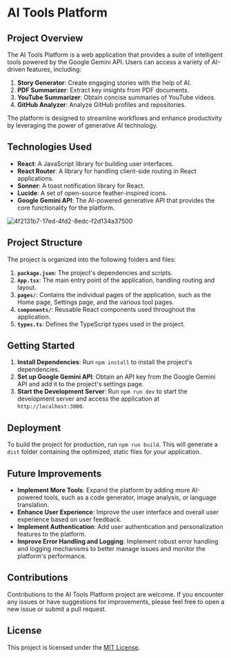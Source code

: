 # AI Tools Platform

## Project Overview

The AI Tools Platform is a web application that provides a suite of intelligent tools powered by the Google Gemini API. Users can access a variety of AI-driven features, including:

1. **Story Generator**: Create engaging stories with the help of AI.
2. **PDF Summarizer**: Extract key insights from PDF documents.
3. **YouTube Summarizer**: Obtain concise summaries of YouTube videos.
4. **GitHub Analyzer**: Analyze GitHub profiles and repositories.

The platform is designed to streamline workflows and enhance productivity by leveraging the power of generative AI technology.

## Technologies Used

- **React**: A JavaScript library for building user interfaces.
- **React Router**: A library for handling client-side routing in React applications.
- **Sonner**: A toast notification library for React.
- **Lucide**: A set of open-source feather-inspired icons.
- **Google Gemini API**: The AI-powered generative API that provides the core functionality for the platform.

![4f2131b7-17ed-4fd2-8edc-f2d134a37500](https://github.com/user-attachments/assets/c7f2ea7f-f167-4e5c-96aa-01af598041e0)

## Project Structure

The project is organized into the following folders and files:

1. **`package.json`**: The project's dependencies and scripts.
2. **`App.tsx`**: The main entry point of the application, handling routing and layout.
3. **`pages/`**: Contains the individual pages of the application, such as the Home page, Settings page, and the various tool pages.
4. **`components/`**: Reusable React components used throughout the application.
5. **`types.ts`**: Defines the TypeScript types used in the project.

## Getting Started

1. **Install Dependencies**: Run `npm install` to install the project's dependencies.
2. **Set up Google Gemini API**: Obtain an API key from the Google Gemini API and add it to the project's settings page.
3. **Start the Development Server**: Run `npm run dev` to start the development server and access the application at `http://localhost:3000`.

## Deployment

To build the project for production, run `npm run build`. This will generate a `dist` folder containing the optimized, static files for your application.

## Future Improvements

- **Implement More Tools**: Expand the platform by adding more AI-powered tools, such as a code generator, image analysis, or language translation.
- **Enhance User Experience**: Improve the user interface and overall user experience based on user feedback.
- **Implement Authentication**: Add user authentication and personalization features to the platform.
- **Improve Error Handling and Logging**: Implement robust error handling and logging mechanisms to better manage issues and monitor the platform's performance.

## Contributions

Contributions to the AI Tools Platform project are welcome. If you encounter any issues or have suggestions for improvements, please feel free to open a new issue or submit a pull request.

## License

This project is licensed under the [MIT License](LICENSE).
